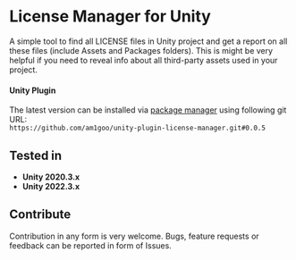 # License Manager for Unity
A simple tool to find all LICENSE files in Unity project and get a report on all these files (include Assets and Packages folders).
This is might be very helpful if you need to reveal info about all third-party assets used in your project.

#### Unity Plugin
The latest version can be installed via [package manager](https://docs.unity3d.com/Manual/upm-ui-giturl.html) using following git URL: \
`https://github.com/am1goo/unity-plugin-license-manager.git#0.0.5`

## Tested in
- **Unity 2020.3.x**
- **Unity 2022.3.x**

## Contribute
Contribution in any form is very welcome. Bugs, feature requests or feedback can be reported in form of Issues.
